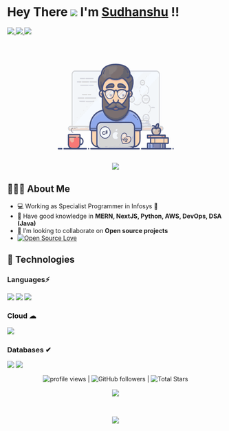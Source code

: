   #  Hey There <img src="https://github.com/TheDudeThatCode/TheDudeThatCode/blob/master/Assets/Hi.gif" width="29px"> I'm [Sudhanshu](https://www.linkedin.com/in/sudhanshu-motewar/) !!

  <a href="https://www.linkedin.com/in/sudhanshu-motewar/">
    <img src="https://img.shields.io/badge/LinkedIn-0077B5?style=for-the-badge&logo=linkedin&logoColor=white" /> 
  </a> 
  <a href="mailto:sudhanshumotewar2001@gmail.com">
    <img src="https://img.shields.io/badge/Gmail-D14836?style=for-the-badge&logo=gmail&logoColor=white"   />
  </a>
  <a href="https://twitter.com/sudhanshu0801">
    <img src="https://img.shields.io/badge/Twitter-1DA1F2?style=for-the-badge&logo=twitter&logoColor=white"   />
  </a>
  <br> <br>

<p align="center">

  <a target="_blank">
    <img align="center" height="250" width="300" alt="GIF" src="https://github.com/ssm0801/ssm0801/blob/main/image.gif">
  </a>
</p>

  <p align="center">
    <img src="https://readme-typing-svg.herokuapp.com?lines=I'm+a+Full+Stack+Developer;I'm+passionate+about+DevOps+and+Cloud;&width=470&height=45">
  </p>


 ## 👨🏻‍💻 About Me
 
  - 💻 Working as Specialist Programmer in Infosys 💙
  - 🌱 Have good knowledge in **MERN, NextJS, Python, AWS, DevOps, DSA (Java)** 
  - 👯 I’m looking to collaborate on **Open source projects**
  -  [![Open Source Love](https://badges.frapsoft.com/os/v2/open-source.svg?v=103)](https://github.com/deephunt3r)

## 🚀 Technologies 

### Languages⚡
<img src="https://img.shields.io/badge/MERN-AAD41B?style=for-the-badge&logo=javascript&logoColor=blue" /> <img src="https://img.shields.io/badge/Python-FFD43B?style=for-the-badge&logo=python&logoColor=darkgreen" /> <img src="https://img.shields.io/badge/Java-ED8B00?style=for-the-badge&logo=java&logoColor=white" />

### Cloud ☁
<img src="https://img.shields.io/badge/Amazon_AWS-232F3E?style=for-the-badge&logo=amazon-aws&logoColor=white" />

### Databases ✔
<img src="https://img.shields.io/badge/MongoDB-4EA94B?style=for-the-badge&logo=mongodb&logoColor=white"> <img src="[https://img.shields.io/badge/MySQL-4EA94B?style=for-the-badge&logo=mysql&logoColor=white](https://img.shields.io/badge/MySQL-358293?style=for-the-badge&logo=mysql&logoColor=orange)">

<p align="center">
   <img src="https://gpvc.arturio.dev/ssm0801" alt="profile views"> |  
  <img alt="GitHub followers" src="https://img.shields.io/github/followers/ssm0801?label=Followers&style=social"> | 
  <img src="https://img.shields.io/github/stars/ssm0801?label=Stars" alt="Total Stars">
</p>

<p align="center">
  <a>
    <img align="center" src="https://github-readme-streak-stats.herokuapp.com/?user=ssm0801&theme=dark&hide_border=true"/>
  </a>
</p>
<br>
<p align="center">
<a href="https://github.com/ssm0801">
  <img align="center" src="https://github-readme-stats.vercel.app/api?username=ssm0801&show_icons=true&hide_border=true&title_color=ff004e&amp&icon_color=FFFFFF&amp&text_color=4895ef&amp&bg_color=000000&count_private=true&include_all_commits=true"/>

</a>
</p>
</details>
</br>
